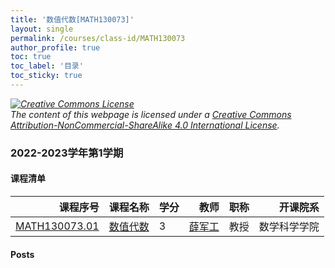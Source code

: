 ```yaml
---
title: '数值代数[MATH130073]'
layout: single
permalink: /courses/class-id/MATH130073
author_profile: true
toc: true
toc_label: '目录'
toc_sticky: true
---
```



<div class='notice--warning'>
	<p><i><a rel='license' href='http://creativecommons.org/licenses/by-nc-sa/4.0/'><img alt='Creative Commons License' style='border-width:0' src='https://i.creativecommons.org/l/by-nc-sa/4.0/88x31.png' /></a><br /> The content of this webpage is licensed under a <a rel='license' href='http://creativecommons.org/licenses/by-nc-sa/4.0/'>Creative Commons Attribution-NonCommercial-ShareAlike 4.0 International License</a>.</i></p>
</div>

### 2022-2023学年第1学期


#### 课程清单

<div style='text-align: center;' id='MATH130073_2223F'> <table id='MATH130073_2223F_table'>
  <thead>
    <tr style="text-align: right;">
      <th>课程序号</th>
      <th>课程名称</th>
      <th>学分</th>
      <th>教师</th>
      <th>职称</th>
      <th>开课院系</th>
    </tr>
  </thead>
  <tbody>
    <tr>
      <td><a href='https://fdu-math.github.io/courses/class-id/MATH130073-01'>MATH130073.01</a></td>
      <td><a href='https://fdu-math.github.io/courses/MATH130073'>数值代数</a></td>
      <td>3</td>
      <td><a href='https://fdu-math.github.io/teachers/薛军工'>薛军工</a></td>
      <td>教授</td>
      <td>数学科学学院</td>
    </tr>
  </tbody>
</table></div>

#### Posts

